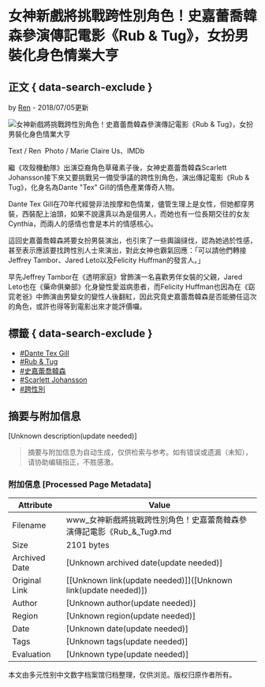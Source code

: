 # 女神新戲將挑戰跨性別角色！史嘉蕾喬韓森參演傳記電影《Rub & Tug》，女扮男裝化身色情業大亨

## 正文 { data-search-exclude }


by [Ren](https://www.marieclaire.com.tw/author/27/Ren) - 2018/07/05更新

![女神新戲將挑戰跨性別角色！史嘉蕾喬韓森參演傳記電影《Rub & Tug》，女扮男裝化身色情業大亨](https://im.marieclaire.com.tw/s1200c675h100b0webp100/assets/mc/201807/5B3DFD895F35D1530789257.jpeg)

Text / Ren  Photo / Marie Claire Us、IMDb 

繼《攻殼機動隊》出演亞裔角色草薙素子後，女神史嘉蕾喬韓森Scarlett Johansson接下來又要挑戰另一備受爭議的跨性別角色，演出傳記電影《Rub & Tug》，化身名為Dante "Tex" Gill的情色產業傳奇人物。

Dante Tex Gill在70年代經營非法按摩和色情業，儘管生理上是女性，但她都穿男裝，西裝配上油頭，如果不說還真以為是個男人，而她也有一位長期交往的女友 Cynthia，而兩人的感情也會是本片的情感核心。

這回史嘉蕾喬韓森將要女扮男裝演出，也引來了一些輿論撻伐，認為她過於性感，甚至表示應該要找跨性別人士來演出，對此女神也霸氣回應：「可以請他們轉接Jeffrey Tambor、Jared Leto以及Felicity Huffman的發言人。」

早先Jeffrey Tambor在《透明家庭》曾飾演一名喜歡男伴女裝的父親，Jared Leto也在《藥命俱樂部》化身變性愛滋病患者，而Felicity Huffman也因為在《窈窕老爸》中飾演由男變女的變性人後翻紅，因此究竟史嘉蕾喬韓森是否能勝任這次的角色，或許也得等到電影出來才能評價囉。

## 標籤 { data-search-exclude }
- [#Dante Tex Gill](/tags/Dante%20Tex%20Gill "Dante Tex Gill")
- [#Rub & Tug](/tags/Rub%20%26%20Tug "Rub & Tug")
- [#史嘉蕾喬韓森](/tags/%E5%8F%B2%E5%98%89%E8%95%BE%E5%96%AC%E9%9F%93%E6%A3%AE "史嘉蕾喬韓森")
- [#Scarlett Johansson](/tags/Scarlett%20Johansson "Scarlett Johansson")
- [#跨性別](/tags/%E8%B7%A8%E6%80%A7%E5%88%A5 "跨性別")
<!-- tcd_original_link https://www.marieclaire.com.tw/entertainment/movie/37501 -->


## 摘要与附加信息

<!-- tcd_abstract -->
[Unknown description(update needed)]
<!-- tcd_abstract_end -->

> 摘要与附加信息为自动生成，仅供检索与参考。如有错误或遗漏（未知），请协助编辑指正，不胜感激。

### 附加信息 [Processed Page Metadata]

| Attribute       | Value                                  |
|-----------------|----------------------------------------|
| Filename        | www_女神新戲將挑戰跨性別角色！史嘉蕾喬韓森參演傳記電影《Rub_&_Tug》.md                             |
| Size            | 2101 bytes                           |
| Archived Date   | [Unknown archived date(update needed)]                             |
| Original Link   | [[Unknown link(update needed)]]([Unknown link(update needed)])                       |
| Author          | [Unknown author(update needed)]                               |
| Region          | [Unknown region(update needed)]                               |
| Date            | [Unknown date(update needed)]                                 |
| Tags            | [Unknown tags(update needed)]                                 |
| Evaluation            | [Unknown type(update needed)]                                 |
<!-- tcd_table_end -->

本文由多元性别中文数字档案馆归档整理，仅供浏览。版权归原作者所有。
